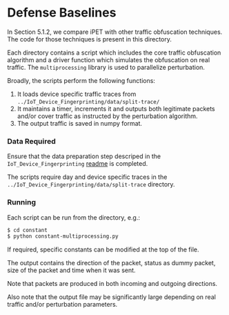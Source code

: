 # Defense Baselines

In Section 5.1.2, we compare iPET with other traffic obfuscation techniques. The code for those techniques is present in this directory.

Each directory contains a script which includes the core traffic obfuscation algorithm and a driver function which simulates the obfuscation on real traffic. The `multiprocessing` library is used to parallelize perturbation.

Broadly, the scripts perform the following functions:
1. It loads device specific traffic traces from `../IoT_Device_Fingerprinting/data/split-trace/`
2. It maintains a timer, increments it and outputs both legitimate packets and/or cover traffic as instructed by the perturbation algorithm.
3. The output traffic is saved in numpy format.

### Data Required
Ensure that the data preparation step descriped in the `IoT_Device_Fingerprinting` [readme](../IoT_Device_Fingerprinting/README.md) is completed.

The scripts require day and device specific traces in the `../IoT_Device_Fingerprinting/data/split-trace` directory.

### Running
Each script can be run from the directory, e.g.:

```sh
$ cd constant
$ python constant-multiprocessing.py
```

If required, specific constants can be modified at the top of the file.

The output contains the direction of the packet, status as dummy packet, size of the packet and time when it was sent.

Note that packets are produced in both incoming and outgoing directions.

Also note that the output file may be significantly large depending on real traffic and/or perturbation parameters.
